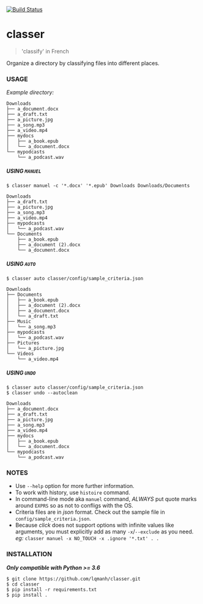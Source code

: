 [![Build Status](https://travis-ci.org/lqmanh/classer.svg?branch=releases)](https://travis-ci.org/lqmanh/classer)


# classer
> 'classify' in French

Organize a directory by classifying files into different places.


### USAGE
*Example directory:*
```
Downloads
├── a_document.docx
├── a_draft.txt
├── a_picture.jpg
├── a_song.mp3
├── a_video.mp4
├── mydocs
│   ├── a_book.epub
│   └── a_document.docx
└── mypodcasts
    └── a_podcast.wav
```

##### USING `MANUEL`
```
$ classer manuel -c '*.docx' '*.epub' Downloads Downloads/Documents
```

```
Downloads
├── a_draft.txt
├── a_picture.jpg
├── a_song.mp3
├── a_video.mp4
├── mypodcasts
│   └── a_podcast.wav
└── Documents
    ├── a_book.epub
    ├── a_document (2).docx
    └── a_document.docx
```

##### USING `AUTO`
```
$ classer auto classer/config/sample_criteria.json
```

```
Downloads
├── Documents
│   ├── a_book.epub
│   ├── a_document (2).docx
│   ├── a_document.docx
│   └── a_draft.txt
├── Music
│   └── a_song.mp3
├── mypodcasts
│   └── a_podcast.wav
├── Pictures
│   └── a_picture.jpg
└── Videos
    └── a_video.mp4
```

##### USING `UNDO`
```
$ classer auto classer/config/sample_criteria.json
$ classer undo --autoclean
```

```
Downloads
├── a_document.docx
├── a_draft.txt
├── a_picture.jpg
├── a_song.mp3
├── a_video.mp4
├── mydocs
│   ├── a_book.epub
│   └── a_document.docx
└── mypodcasts
    └── a_podcast.wav
```


### NOTES
- Use `--help` option for more further information.
- To work with history, use `histoire` command.
- In command-line mode aka `manuel` command, *ALWAYS* put quote marks around `EXPRS` so as not to confligs with the OS.
- Criteria files are in *json* format. Check out the sample file in `config/sample_criteria.json`.
- Because *click* does not support options with infinite values like arguments, you must explicitly add as many `-x`/`--exclude` as you need.
*eg:* `classer manuel -x NO_TOUCH -x .ignore '*.txt' . .`


### INSTALLATION
***Only compatible with Python >= 3.6***

```
$ git clone https://github.com/lqmanh/classer.git
$ cd classer
$ pip install -r requirements.txt
$ pip install .
```
